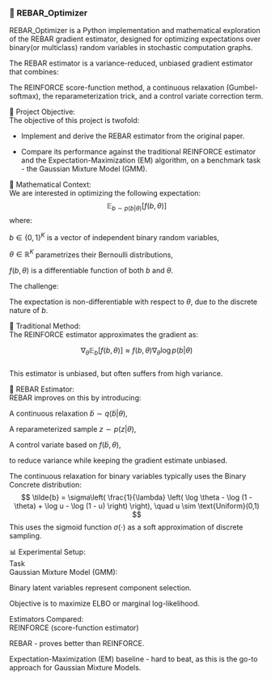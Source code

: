 ### 🧮 REBAR_Optimizer  
REBAR_Optimizer is a Python implementation and mathematical exploration of the REBAR gradient estimator, designed for optimizing expectations over binary(or multiclass) random variables in stochastic computation graphs.

The REBAR estimator is a variance-reduced, unbiased gradient estimator that combines:

The REINFORCE score-function method, a continuous relaxation (Gumbel-softmax), the reparameterization trick, and a control variate correction term.  

📘 Project Objective:  
The objective of this project is twofold:  

- Implement and derive the REBAR estimator from the original paper.  

- Compare its performance against the traditional REINFORCE estimator and the Expectation-Maximization (EM) algorithm, on a benchmark task - the Gaussian Mixture Model (GMM).

🧠 Mathematical Context:  
We are interested in optimizing the following expectation:
$$ \mathbb{E}_{b \sim p(b|\theta)}[f(b, \theta)] $$
where:

$b \in \{0, 1\}^K$ is a vector of independent binary random variables,  

$\theta \in \mathbb{R}^K$ parametrizes their Bernoulli distributions,  

$f(b, \theta)$ is a differentiable function of both $b$ and $\theta$.  

The challenge:  

The expectation is non-differentiable with respect to $\theta$, due to the discrete nature of $b$.  

🔁 Traditional Method:  
The REINFORCE estimator approximates the gradient as:

$$ \nabla_\theta \mathbb{E}_{b}[f(b, \theta)] \approx f(b, \theta) \nabla_\theta \log p(b|\theta) $$  
This estimator is unbiased, but often suffers from high variance.

🔧 REBAR Estimator:  
REBAR improves on this by introducing:

A continuous relaxation $\tilde{b} \sim q(\tilde{b}|\theta)$,  

A reparameterized sample $z \sim p(z|\theta)$,  

A control variate based on $f(\tilde{b}, \theta)$,  

to reduce variance while keeping the gradient estimate unbiased.  

The continuous relaxation for binary variables typically uses the Binary Concrete distribution:  
$$ \tilde{b} = \sigma\left( \frac{1}{\lambda} \left( \log \theta - \log (1 - \theta) + \log u - \log (1 - u) \right) \right), \quad u \sim \text{Uniform}(0,1) $$
This uses the sigmoid function $\sigma(\cdot)$ as a soft approximation of discrete sampling.

📊 Experimental Setup:  
Task  
Gaussian Mixture Model (GMM):

Binary latent variables represent component selection.  

Objective is to maximize ELBO or marginal log-likelihood.  

Estimators Compared:  
REINFORCE (score-function estimator)  

REBAR - proves better than REINFORCE.  

Expectation-Maximization (EM) baseline - hard to beat, as this is the go-to approach for Gaussian Mixture Models.
